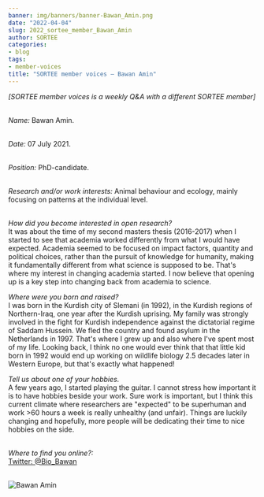 ```yaml
---
banner: img/banners/banner-Bawan_Amin.png
date: "2022-04-04"
slug: 2022_sortee_member_Bawan_Amin
author: SORTEE
categories:
- blog
tags:
- member-voices
title: "SORTEE member voices – Bawan Amin" 
---
```



*[SORTEE member voices is a weekly Q&A with a different SORTEE member]*   
&nbsp;
&nbsp;

   _Name:_ Bawan Amin.   
&nbsp;

   _Date:_ 07 July 2021.   
&nbsp;

   _Position:_ PhD-candidate.   
&nbsp;

   _Research and/or work interests:_ Animal behaviour and ecology, mainly focusing on patterns at the individual level.   
&nbsp;

_How did you become interested in open research?_   
It was about the time of my second masters thesis (2016-2017) when I started to see that academia worked differently from what I would have expected. Academia seemed to be focused on impact factors, quantity and political choices, rather than the pursuit of knowledge for humanity, making it fundamentally different from what science is supposed to be. That's where my interest in changing academia started. I now believe that opening up is a key step into changing back from academia to science. 
&nbsp;
&nbsp;

_Where were you born and raised?_   
I was born in the Kurdish city of Slemani (in 1992), in the Kurdish regions of Northern-Iraq, one year after the Kurdish uprising. My family was strongly involved in the fight for Kurdish independence against the dictatorial regime of Saddam Hussein. We fled the country and found asylum in the Netherlands in 1997. That's where I grew up and also where I've spent most of my life. Looking back, I think no one would ever think that that little kid born in 1992 would end up working on wildlife biology 2.5 decades later in Western Europe, but that's exactly what happened! 
&nbsp;
&nbsp;

_Tell us about one of your hobbies._   
A few years ago, I started playing the guitar. I cannot stress how important it is to have hobbies beside your work. Sure work is important, but I think this current climate where researchers are "expected" to be superhuman and work >60 hours a week is really unhealthy (and unfair). Things are luckily changing and hopefully, more people will be dedicating their time to nice hobbies on the side.  
&nbsp;
&nbsp;

_Where to find you online?:_   
[Twitter: @Bio_Bawan](https://twitter.com/bio_bawan)    
&nbsp;
&nbsp;


![Bawan Amin](/blog/images/Bawan_Amin.png)    
&nbsp;